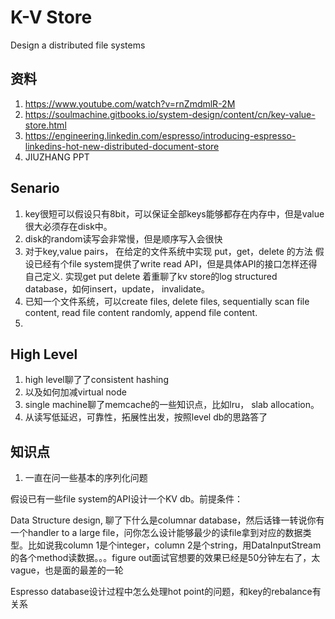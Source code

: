 # K-V Store 
Design a distributed file systems

## 资料
1. https://www.youtube.com/watch?v=rnZmdmlR-2M
2. https://soulmachine.gitbooks.io/system-design/content/cn/key-value-store.html
3. https://engineering.linkedin.com/espresso/introducing-espresso-linkedins-hot-new-distributed-document-store
4. JIUZHANG PPT

## Senario
1. key很短可以假设只有8bit，可以保证全部keys能够都存在内存中，但是value很大必须存在disk中。
2. disk的random读写会非常慢，但是顺序写入会很快
3. 对于key,value pairs， 在给定的文件系统中实现 put，get，delete 的方法
   假设已经有个file system提供了write read API，但是具体API的接口怎样还得自己定义.
   实现get put delete
   着重聊了kv store的log structured database，如何insert，update， invalidate。
4. 已知一个文件系统，可以create files, delete files, sequentially scan file content, read file content randomly, append file content.
5. 
## High Level 
1. high level聊了了consistent hashing
2. 以及如何加减virtual node
3. single machine聊了memcache的一些知识点，比如lru， slab allocation。
4. 从读写低延迟，可靠性，拓展性出发，按照level db的思路答了

## 知识点
1. 一直在问一些基本的序列化问题

假设已有一些file system的API设计一个KV db。前提条件：

 Data Structure design, 聊了下什么是columnar database，然后话锋一转说你有一个handler to a large file，问你怎么设计能够最少的读file拿到对应的数据类型。比如说我column 1是个integer，column 2是个string，用DataInputStream的各个method读数据。。。figure out面试官想要的效果已经是50分钟左右了，太vague，也是面的最差的一轮

Espresso database设计过程中怎么处理hot point的问题，和key的rebalance有关系

